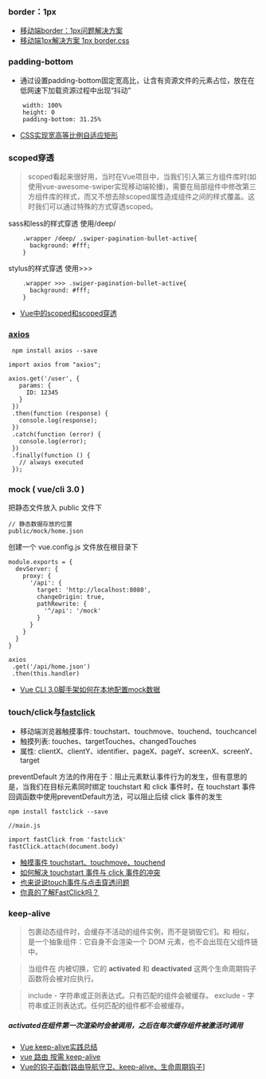 ### border：1px

- [移动端border：1px问题解决方案](https://www.cnblogs.com/yaokunlun/p/6545393.html)
- [移动端1px解决方案 1px border.css](https://blog.csdn.net/qq_36407748/article/details/80958774)



### padding-bottom

- 通过设置padding-bottom固定宽高比，让含有资源文件的元素占位，放在在低网速下加载资源过程中出现“抖动”

```
    width: 100%
    height: 0
    padding-bottom: 31.25%
```

- [CSS实现宽高等比例自适应矩形](https://juejin.im/post/5b0784566fb9a07abd0e14ae)

### scoped穿透

> scoped看起来很好用，当时在Vue项目中，当我们引入第三方组件库时(如使用vue-awesome-swiper实现移动端轮播)，需要在局部组件中修改第三方组件库的样式，而又不想去除scoped属性造成组件之间的样式覆盖。这时我们可以通过特殊的方式穿透scoped。


sass和less的样式穿透 使用/deep/

```
    .wrapper /deep/ .swiper-pagination-bullet-active{
      background: #fff;
    }
```

stylus的样式穿透 使用>>>

```
    .wrapper >>> .swiper-pagination-bullet-active{
      background: #fff;
    }
```

- [Vue中的scoped和scoped穿透](https://segmentfault.com/a/1190000015932467)


### [axios](https://github.com/axios/axios)

```
 npm install axios --save
 ```
 
 ```
 import axios from "axios";

axios.get('/user', {
    params: {
      ID: 12345
    }
  })
  .then(function (response) {
    console.log(response);
  })
  .catch(function (error) {
    console.log(error);
  })
  .finally(function () {
    // always executed
  });  

```
 
 
 ### mock ( vue/cli 3.0 )
 
 把静态文件放入 public 文件下
 
 ```
 // 静态数据存放的位置
public/mock/home.json
```

创建一个 vue.config.js 文件放在根目录下

```
module.exports = {
  devServer: {
    proxy: {
      '/api': {
        target: 'http://localhost:8080',
        changeOrigin: true,
        pathRewrite: {
          '^/api': '/mock'
        }
      }
    }
  }
}
```

```
axios
 .get('/api/home.json')
 .then(this.handler)
```

- [Vue CLI 3.0脚手架如何在本地配置mock数据](https://blog.csdn.net/qq_32135281/article/details/84312100)



### touch/click与[fastclick](https://github.com/ftlabs/fastclick)


- 移动端浏览器触摸事件: touchstart、touchmove、touchend、touchcancel
- 触摸列表: touches、targetTouches、changedTouches
- 属性: clientX、clientY、identifier、pageX、pageY、screenX、screenY、target



preventDefault 方法的作用在于：阻止元素默认事件行为的发生，但有意思的是，当我们在目标元素同时绑定 touchstart 和 click 事件时，在 touchstart 事件回调函数中使用preventDefault方法，可以阻止后续 click 事件的发生


```
npm install fastclick --save
```

```
//main.js

import fastClick from 'fastclick'
fastClick.attach(document.body)
```

- [触摸事件 touchstart、touchmove、touchend](https://blog.csdn.net/wangmx1993328/article/details/83270166) 
- [如何解决 touchstart 事件与 click 事件的冲突](https://juejin.im/post/5aa09afe51882555602077be)
- [也来说说touch事件与点击穿透问题](https://juejin.im/entry/5963383bf265da6c3a54dfa7)
- [你真的了解FastClick吗？](https://www.cnblogs.com/ylweb/p/10549040.html)


### keep-alive


> <keep-alive> 包裹动态组件时，会缓存不活动的组件实例，而不是销毁它们。和 <transition> 相似，<keep-alive> 是一个抽象组件：它自身不会渲染一个 DOM 元素，也不会出现在父组件链中。

> 当组件在 <keep-alive> 内被切换，它的 **activated** 和 **deactivated** 这两个生命周期钩子函数将会被对应执行。
    
> include - 字符串或正则表达式。只有匹配的组件会被缓存。
> exclude - 字符串或正则表达式。任何匹配的组件都不会被缓存。

##### activated在组件第一次渲染时会被调用，之后在每次缓存组件被激活时调用

- [Vue keep-alive实践总结](https://www.cnblogs.com/sysuhanyf/p/7454530.html)
- [vue 路由 按需 keep-alive](https://juejin.im/post/5cdcbae9e51d454759351d84)
- [Vue的钩子函数[路由导航守卫、keep-alive、生命周期钩子]](https://juejin.im/post/5b41bdef6fb9a04fe63765f1)
